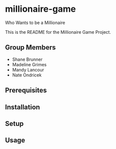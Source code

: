 # millionaire-game
Who Wants to be a Millionaire

This is the README for the Millionaire Game Project. 

## Group Members
* Shane Brunner
* Madeline Grimes
* Mandy Lancour
* Nate Ondricek

## Prerequisites

## Installation

## Setup

## Usage
